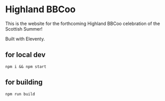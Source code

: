 # Highland BBCoo

This is the website for the forthcoming Highland BBCoo celebration of the Scottish Summer!

Built with Eleventy.

## for local dev

`npm i && npm start`

## for building

`npm run build`
